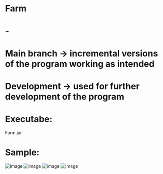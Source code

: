 # Farm
# -

# Main branch -> incremental versions of the program working as intended
# Development -> used for further development of the program

# Executabe:
Farm.jar

# Sample:
![image](https://user-images.githubusercontent.com/55886855/147973875-b2eb5bef-2602-4544-b840-1bc2a35b511e.png)
![image](https://user-images.githubusercontent.com/55886855/147973965-dc972c08-1dbc-4af5-9c68-82da2912d202.png)
![image](https://user-images.githubusercontent.com/55886855/147973992-5362d63c-6c9b-406c-bf56-99e019da9626.png)
![image](https://user-images.githubusercontent.com/55886855/147974077-68859968-fdda-4ebe-8593-4b8987b93c0c.png)
